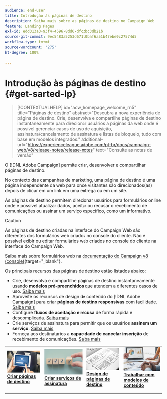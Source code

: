 ```yaml
---
audience: end-user
title: Introdução às páginas de destino
description: Saiba mais sobre as páginas de destino no Campaign Web
feature: Landing Pages
exl-id: edd313a3-93f4-4596-8dd6-dfc2bc3db21b
source-git-commit: 9ec5483a5253d67110baf6a51b47ebe0c27574d5
workflow-type: tm+mt
source-wordcount: '275'
ht-degree: 100%

---
```


# Introdução às páginas de destino {#get-sarted-lp}

>[!CONTEXTUALHELP]
>id="acw_homepage_welcome_rn5"
>title="Páginas de destino"
>abstract="Descubra a nova experiência de página de destino. Crie, desenvolva e compartilhe páginas de destino instantaneamente para direcionar usuários a páginas da web onde é possível gerenciar casos de uso de aquisição, assinatura/cancelamento de assinatura e listas de bloqueio, tudo com base em modelos integrados."
>additional-url="https://experienceleague.adobe.com/pt-br/docs/campaign-web/v8/release-notes/release-notes" text="Consulte as notas de versão"

O [!DNL Adobe Campaign] permite criar, desenvolver e compartilhar páginas de destino.

No contexto das campanhas de marketing, uma página de destino é uma página independente da web para onde visitantes são direcionados(as) depois de clicar em um link em uma entrega ou em um site.

As páginas de destino permitem direcionar usuários para formulários online onde é possível atualizar dados, aceitar ou recusar o recebimento de comunicações ou assinar um serviço específico, como um informativo.

>[!CAUTION]
>
>As páginas de destino criadas na interface do Campaign Web são diferentes dos formulários web criados no console do cliente. Não é possível exibir ou editar formulários web criados no console do cliente na interface do Campaign Web.
>
>Saiba mais sobre formulários web na [documentação do Campaign v8 (console)](https://experienceleague.adobe.com/docs/campaign/campaign-v8/content/webapps.html?lang=pt-BR){target="_blank"}.

Os principais recursos das páginas de destino estão listados abaixo:

* Crie, desenvolva e compartilhe páginas de destino instantaneamente usando **modelos pré-preenchidos** que atendem a diferentes casos de uso. [Saiba mais](create-lp.md)
* Aproveite os recursos de design de conteúdo do [!DNL Adobe Campaign] para criar **páginas de destino responsivas** com facilidade. [Saiba mais](lp-content.md)
* Configure **fluxos de aceitação e recusa** de forma rápida e descomplicada. [Saiba mais](lp-use-cases.md)
* Crie serviços de assinatura para permitir que os usuários **assinem um serviço**. [Saiba mais](lp-use-cases.md#lp-subscription)
* Forneça aos destinatários a **capacidade de cancelar inscrição** de recebimento de comunicações. [Saiba mais](lp-use-cases.md#lp-unsubscription)
  <!--Send a **confirmation email** upon opt-in or opt-out.-->

<table style="table-layout:fixed"><tr style="border: 0;">
<td>
<a href="create-lp.md">
<img alt="Lead" src="../assets/do-not-localize/lp-subscription.jpeg">
</a>
<div><a href="create-lp.md"><strong>Criar páginas de destino</strong>
</div>
<p>
</td>
<td>
<a href="../audience/manage-services.md">
<img alt="Pouco frequente" src="../assets/do-not-localize/lp-list.jpg">
</a>
<div>
<a href="../audience/manage-services.md"><strong>Criar serviços de assinatura</strong></a>
</div>
<p></td>
<td>
<a href="lp-content.md">
<img alt="Validação" src="../assets/do-not-localize/lp-design.jpg">
</a>
<div>
<a href="lp-content.md"><strong>Design de páginas de destino</strong></a>
</div>
<p>
</td>
<td>
<a href="lp-templates.md">
<img alt="Validação" src="../assets/do-not-localize/lp-reporting.jpg">
</a>
<div>
<a href="lp-templates.md"><strong>Trabalhar com modelos de conteúdo</strong></a>
</div>
<p>
</td>
</tr></table>

